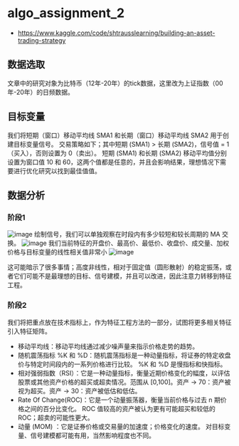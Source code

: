 # algo_assignment_2
- <Building An Asset Trading Strategy> https://www.kaggle.com/code/shtrausslearning/building-an-asset-trading-strategy

## 数据选取
  文章中的研究对象为比特币（12年-20年）的tick数据，这里改为上证指数（00年-20年）的日频数据。
## 目标变量
  我们将短期（窗口）移动平均线 SMA1 和长期（窗口）移动平均线 SMA2 用于创建目标变量信号。
  交易策略如下；其中短期 (SMA1) > 长期 (SMA2)，信号值 = 1（买入），否则设置为 0（卖出）。
  短期 (SMA1) 和长期 (SMA2) 移动平均值分别设置为窗口值 10 和 60，这两个值都是任意的，并且会影响结果，理想情况下需要进行优化研究以找到最佳值值。
## 数据分析
  ### 阶段1
  ![image](https://github.com/algo23-222040053/algo_assignment_2/assets/98448461/2501a491-5554-4315-b00b-afabb79f13f9)
  绘制信号，我们可以单独观察在时段内有多少较短和较长周期的 MA 交换。
  ![image](https://github.com/algo23-222040053/algo_assignment_2/assets/98448461/cba9bc25-90ef-418b-83b6-8eaa50d9ec32)
  我们当前特征的开盘价、最高价、最低价、收盘价、成交量、加权价格与目标变量的线性相关值非常小
  ![image](https://github.com/algo23-222040053/algo_assignment_2/assets/98448461/98698c57-cbfe-4564-baeb-6e17d966edb7)
  
  这可能暗示了很多事情；高度非线性，相对于固定值（圆形散射）的稳定振荡，或者它们可能不是最理想的目标、信号建模，并且可以改进，因此注意力转移到特征工程。
  ### 阶段2
  我们将把重点放在技术指标上，作为特征工程方法的一部分，试图将更多相关特征引入特征矩阵。
  - 移动平均线：移动平均线通过减少噪声量来指示价格走势的趋势。
  - 随机震荡指标 %K 和 %D：随机震荡指标是一种动量指标，将证券的特定收盘价与特定时间段内的一系列价格进行比较。 %K 和 %D 是慢指标和快指标。
  - 相对强弱指数（RSI）：它是一种动量指标，衡量近期价格变化的幅度，以评估股票或其他资产价格的超买或超卖情况。范围从 [0,100]。资产 -> 70：资产被视为超买。资产 -> 30：资产被低估和低估。
  - Rate Of Change(ROC)：它是一个动量振荡器，衡量当前价格与过去 n 期价格之间的百分比变化。 ROC 值较高的资产被认为更有可能超买和较低的 ROC；超卖的可能性更大。
  - 动量 (MOM) ：它是证券价格或交易量的加速度；价格变化的速度。
  对目标变量、信号建模都可能有用，当然影响程度也不同。
